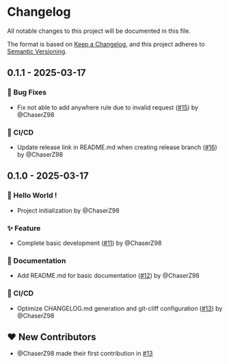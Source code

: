 # Changelog

All notable changes to this project will be documented in this file.

The format is based on [Keep a Changelog](https://keepachangelog.com/en/1.0.0/),
and this project adheres to [Semantic Versioning](https://semver.org/spec/v2.0.0.html).

## 0.1.1 - 2025-03-17

### <!-- 2 -->🐞 Bug Fixes
- Fix not able to add anywhere rule due to invalid request ([#15](https://github.com/ChaserZ98/vultr-firewall-watcher-client/pull/15)) by @ChaserZ98

### <!-- 9 -->🐎 CI/CD
- Update release link in README.md when creating release branch ([#16](https://github.com/ChaserZ98/vultr-firewall-watcher-client/pull/16)) by @ChaserZ98

## 0.1.0 - 2025-03-17

### <!-- 0 -->🎉 Hello World !
- Project initialization by @ChaserZ98

### <!-- 1 -->✨ Feature
- Complete basic development ([#11](https://github.com/ChaserZ98/vultr-firewall-watcher-client/pull/11)) by @ChaserZ98

### <!-- 3 -->📃 Documentation
- Add README.md for basic documentation ([#12](https://github.com/ChaserZ98/vultr-firewall-watcher-client/pull/12)) by @ChaserZ98

### <!-- 9 -->🐎 CI/CD
- Optimize CHANGELOG.md generation and git-cliff configuration ([#13](https://github.com/ChaserZ98/vultr-firewall-watcher-client/pull/13)) by @ChaserZ98

## ❤️ New Contributors
* @ChaserZ98 made their first contribution in [#13](https://github.com/ChaserZ98/vultr-firewall-watcher-client/pull/13)
<!-- generated by git-cliff -->
